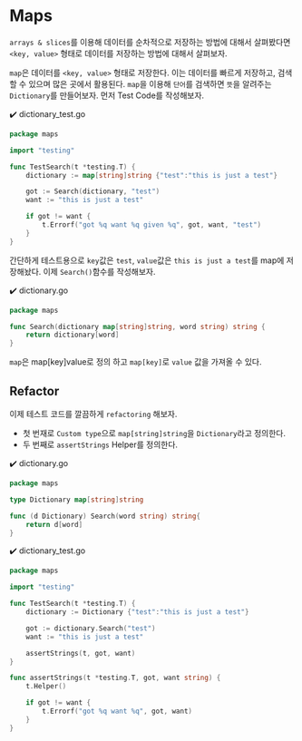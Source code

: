 # Maps
`arrays & slices`를 이용해 데이터를 순차적으로 저장하는 방법에 대해서 살펴봤다면 `<key, value>` 형태로 데이터를 저장하는 방법에 대해서 살펴보자.

`map`은 데이터를 `<key, value>` 형태로 저장한다. 이는 데이터를 빠르게 저장하고, 검색할 수 있으며 많은 곳에서 활용된다. `map`을 이용해 `단어`를 검색하면 `뜻`을 알려주는 `Dictionary`를 만들어보자. 먼저 Test Code를 작성해보자.

:heavy_check_mark: dictionary_test.go
```go
package maps

import "testing"

func TestSearch(t *testing.T) {
	dictionary := map[string]string {"test":"this is just a test"}

	got := Search(dictionary, "test")
	want := "this is just a test"

	if got != want {
		t.Errorf("got %q want %q given %q", got, want, "test")
	}
}
```
간단하게 테스트용으로 `key`값은 `test`, `value`값은 `this is just a test`를 map에 저장해놨다. 이제 `Search()`함수를 작성해보자.

:heavy_check_mark: dictionary.go
```go
package maps

func Search(dictionary map[string]string, word string) string {
    return dictionary[word]
}
```
`map`은 map[key]value로 정의 하고 `map[key]`로 `value` 값을 가져올 수 있다.

## Refactor

이제 테스트 코드를 깔끔하게 `refactoring` 해보자.  

- 첫 번재로 `Custom type`으로 `map[string]string`을 `Dictionary`라고 정의한다.  
- 두 번째로 `assertStrings` Helper를 정의한다.

:heavy_check_mark: dictionary.go
```go
package maps

type Dictionary map[string]string

func (d Dictionary) Search(word string) string{
	return d[word]
}
```

:heavy_check_mark: dictionary_test.go
```go
package maps

import "testing"

func TestSearch(t *testing.T) {
	dictionary := Dictionary {"test":"this is just a test"}

	got := dictionary.Search("test")
	want := "this is just a test"

	assertStrings(t, got, want)
}

func assertStrings(t *testing.T, got, want string) {
	t.Helper()

	if got != want {
		t.Errorf("got %q want %q", got, want)
	}
}
```
